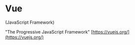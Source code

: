 # Vue

(JavaScript Framework)

"The Progressive JavaScript Framework" [https://vuejs.org/](https://vuejs.org/)
